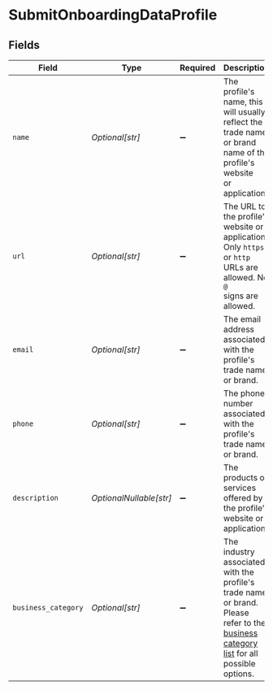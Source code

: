 # SubmitOnboardingDataProfile


## Fields

| Field                                                                                                                                                     | Type                                                                                                                                                      | Required                                                                                                                                                  | Description                                                                                                                                               | Example                                                                                                                                                   |
| --------------------------------------------------------------------------------------------------------------------------------------------------------- | --------------------------------------------------------------------------------------------------------------------------------------------------------- | --------------------------------------------------------------------------------------------------------------------------------------------------------- | --------------------------------------------------------------------------------------------------------------------------------------------------------- | --------------------------------------------------------------------------------------------------------------------------------------------------------- |
| `name`                                                                                                                                                    | *Optional[str]*                                                                                                                                           | :heavy_minus_sign:                                                                                                                                        | The profile's name, this will usually reflect the trade name or brand name of the profile's website<br/>or application.                                   | Mollie                                                                                                                                                    |
| `url`                                                                                                                                                     | *Optional[str]*                                                                                                                                           | :heavy_minus_sign:                                                                                                                                        | The URL to the profile's website or application. Only `https` or `http` URLs are allowed. No `@`<br/>signs are allowed.                                   | https://www.mollie.com                                                                                                                                    |
| `email`                                                                                                                                                   | *Optional[str]*                                                                                                                                           | :heavy_minus_sign:                                                                                                                                        | The email address associated with the profile's trade name or brand.                                                                                      | info@mollie.com                                                                                                                                           |
| `phone`                                                                                                                                                   | *Optional[str]*                                                                                                                                           | :heavy_minus_sign:                                                                                                                                        | The phone number associated with the profile's trade name or brand.                                                                                       | +31208202070                                                                                                                                              |
| `description`                                                                                                                                             | *OptionalNullable[str]*                                                                                                                                   | :heavy_minus_sign:                                                                                                                                        | The products or services offered by the profile's website or application.                                                                                 | Payment service provider                                                                                                                                  |
| `business_category`                                                                                                                                       | *Optional[str]*                                                                                                                                           | :heavy_minus_sign:                                                                                                                                        | The industry associated with the profile's trade name or brand. Please refer to the<br/>[business category list](common-data-types) for all possible options. | MONEY_SERVICES                                                                                                                                            |